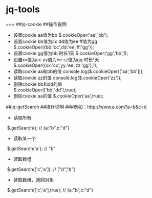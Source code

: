 # jq-tools
===
##jq-cookie
##操作说明
* 设置cookie aa值为bb
  $.cookieOper('aa','bb');
* 设置cookie bb值为cc  dd值为ee  ff值为gg
  $.cookieOper({bb:'cc',dd:'ee',ff:'gg'});
* 设置cookie gg值为bb 时长1天
  $.cookieOper('gg','bb',1);
* 设置xx值为cc yy值为ee zz值为gg 时长1天
  $.cookieOper({xx:'cc',yy:'ee',zz:'gg'},1);
* 读取cookie aa和bb的值
  console.log($.cookieOper(['aa','bb']));
* 读取cookie zz的值
  console.log($.cookieOper('zz'));
* 删除cookie bb和dd的值  
  $.cookieOper(['bb','dd'],true);
* 删除cookie aa的值
  $.cookieOper('aa',true);

##jq-getSearch
##操作说明
###例如：http://www.a.com?a=b&c=d
* 读取所有

  $.getSearch();    //  {a:"b",c:"d"}
* 读取某一个

  $.getSearch('a');  // "b"
* 读取数组

  $.getSearch(['c','a']);  // ["d","b"]
* 读取数组，返回对象

  $.getSearch(['c','a'],true);  // {a:"b",c:"d"}
